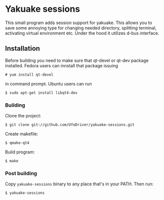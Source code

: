# Yakuake sessions

This small program adds session support for yakuake. This allows you to save some annoying type for changing needed directory, splitting terminal, activating virtual environment etc. Under the hood it utilizes d-bus interface. 


## Installation

Before building you need to make sure that qt-devel or qt-dev package installed. Fedora users can innstall that package issuing

`# yum install qt-devel`

in command prompt. Ubuntu users can run

`$ sudo apt-get install libqt4-dev`

### Building

Clone the project:

`$ git clone git://github.com/UfoDriver/yakuake-sessions.git`

Create makefile:

`$ qmake-qt4`

Build program:

`$ make`

### Post building

Copy `yakuake-sessions` binary to any place that's in your PATH. Then run:

`$ yakuake-sessions`